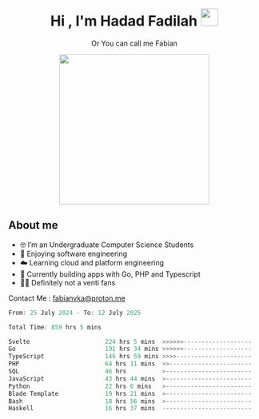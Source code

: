 <h1 align="center">Hi , I'm Hadad Fadilah  <img src="https://media.giphy.com/media/hvRJCLFzcasrR4ia7z/giphy.gif" width="35" ></h1>
<p align="center"><span>Or You can call me <span style="font: bold">Fabian</span></p>
<p align="center">
<img src="https://media.tenor.com/78dNivDemDAAAAAi/speech-bubble-venti.gif" width="300"/>    
</p>

##  About me
- 🤓 I’m an Undergraduate Computer Science Students
- 🍰 Enjoying software engineering
- ☁️ Learning cloud and platform engineering
- 🧰 Currently building apps with Go, PHP and Typescript 
- 🏃‍♂️ Definitely not a venti fans

Contact Me : fabianvka@proton.me

<!--START_SECTION:waka-->

```go
From: 25 July 2024 - To: 12 July 2025

Total Time: 859 hrs 5 mins

Svelte                     224 hrs 5 mins  >>>>>>-------------------   25.88 %
Go                         191 hrs 34 mins >>>>>>-------------------   22.12 %
TypeScript                 146 hrs 59 mins >>>>---------------------   16.97 %
PHP                        64 hrs 11 mins  >>-----------------------   07.41 %
SQL                        46 hrs          >------------------------   05.31 %
JavaScript                 43 hrs 44 mins  >------------------------   05.05 %
Python                     22 hrs 6 mins   >------------------------   02.55 %
Blade Template             19 hrs 21 mins  >------------------------   02.24 %
Bash                       18 hrs 56 mins  >------------------------   02.19 %
Haskell                    16 hrs 37 mins  -------------------------   01.92 %
```

<!--END_SECTION:waka-->




<!--
**Fadil-Tao/Fadil-Tao** is a ✨ _special_ ✨ repository because its `README.md` (this file) appears on your GitHub profile.


